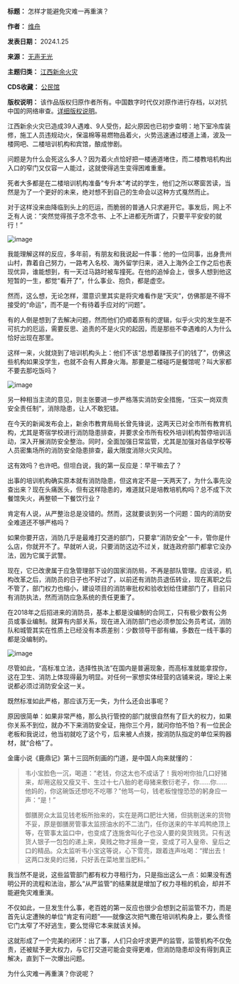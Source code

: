 

**标题：** 怎样才能避免灾难一再重演？  

**作者：** [维舟](https://chinadigitaltimes.net/space/维舟)  

**发表日期：** 2024.1.25  

**来源：** [无声无光](https://web.archive.org/web/https://mp.weixin.qq.com/s/RX9Y4jNgILoQI-X7yzGBQQ)  

**主题归类：** [江西新余火灾](https://chinadigitaltimes.net/space/江西新余火灾)  

**CDS收藏：** [公民馆](https://chinadigitaltimes.net/space/%E5%85%AC%E6%B0%91%E9%A6%86)  

**版权说明：** 该作品版权归原作者所有。中国数字时代仅对原作进行存档，以对抗中国的网络审查。[详细版权说明](https://chinadigitaltimes.net/chinese/copyright)。


江西新余火灾已造成39人遇难、9人受伤，起火原因也已初步查明：地下室冷库装修，施工人员违规动火，保温棉等易燃物品着火，火势迅速通过楼道上涌，波及一楼网吧、二楼培训机构和宾馆，酿成惨剧。


问题是为什么会死这么多人？因为着火点恰好把一楼通道堵住，而二楼教培机构出入口的窄门又仅容一人能过，这就使得逃生变得困难重重。


死者大多都是在二楼培训机构准备“专升本”考试的学生，他们之所以寒窗苦读，当然是为了一个更好的未来，绝对想不到自己的生命会以这种方式戛然而止。


对于这样没来由降临到头上的厄运，而脆弱的普通人只求避开它。事发后，网上不乏有人说：“突然觉得孩子念不念书、上不上进都无所谓了，只要平平安安的就行！”


![image](https://chinadigitaltimes.net/chinese/files/2024/01/post-704509-65b2cccc8811d.)


我能理解这样的反应，多年前，有朋友和我说起一件事：他的一位同事，出身贵州山村，靠着自己努力，一路考入名校、海外留学归来，进入上海外企工作之后也表现优异，谁能想到，有一天过马路时被车撞死。在他的追悼会上，很多人想到他这短暂的一生，都觉“看开了”，什么事业、抱负，都是虚空。


然而，这么想，无论怎样，潜意识里其实是将灾难看作是“天灾”，仿佛那是不得不接受的“命运”，而不是一个有待着手应对的“问题”。


有的人倒是想到了去解决问题，然而他们仍顺着原有的逻辑，似乎火灾的发生是不可抗力的厄运，需要反思、追责的不是火灾的起因，而是那些不幸遇难的人为什么恰好出现在那里。


这样一来，火就烧到了培训机构头上：他们不该“总想着赚孩子们的钱了”，仿佛这些机构如果没学生，也就不会有人葬身火海。那要是二楼碰巧是餐馆呢？叫大家都不要去那吃饭吗？


![image](https://chinadigitaltimes.net/chinese/files/2024/01/post-704509-65b2cccc908a2.)


另一种相当主流的意见，则主张要进一步严格落实消防安全措施，“压实一岗双责安全责任制”，消除隐患，让人不敢犯错。


在今天的新闻发布会上，新余市教育局局长曾先锋说，这两天已对全市所有教育机构，尤其是寄宿学校进行消防隐患排查，并要求全市所有校外培训机构暂停培训活动，深入开展消防安全整治。同时，全面加强日常监管，尤其是加强对各级学校等人员密集场所的消防安全隐患排查，最大限度消除火灾风险。


这有效吗？也许吧。但坦白说，我的第一反应是：早干嘛去了？


出事的培训机构确实原本就有消防隐患，但这肯定不是一天两天了，为什么事先没查出来？现在头痛医头，但有这样隐患的，难道就只是培教培机构吗？总不成下次餐馆失火，再整顿一下餐饮行业？


肯定有人说，从严整治总是没错的。然而，这就要谈到另一个问题：国内的消防安全难道还不够严格吗？


如果你要开店，消防几乎是最难打交道的部门，只要拿“消防安全”一卡，管你是什么店，你就开不了。早就听人说，只要消防这边不过关，就连政府部门都拿它没办法，因为它属于武警。


现在，它已改隶属于应急管理部下设的国家消防局，不再是部队管理。应该说，机构改革之后，消防员的日子也不好过了，以前还有消防员退伍转业，现在离职之后不管了，部门权力也缩小，建设项目的消防审批权和验收划给住建部门了，目前只有消防执法，然而消防应急系统的责任更重了。


在2018年之后招进来的消防员，基本上都是没编制的合同工，只有极少数有公务员或事业编制。就算有内部关系，现在进入消防部门也必须参加公务员考试，消防队和城管其实在性质上已经没有本质差别：少数领导干部有编，多数在一线干事的都是没编制的。


![image](https://chinadigitaltimes.net/chinese/files/2024/01/post-704509-65b2cccc97b66.)


尽管如此，“高标准立法，选择性执法”在国内是普遍现象，而高标准就能拿捏你，这在卫生、消防上体现得最为明显。对任何一家想实体经营的店铺来说，理论上来说都必须过消防安全这一关。


既然标准如此严格，那应该万无一失，为什么还会出事呢？


原因很简单：如果非常严格，那么执行管控的部门就很自然有了巨大的权力，如果你关系不到位，就办不下来消防安全证，拖你三个月，就问你怕不怕？有一位民企老板和我说过，他当初就吃了这个亏，后来被人点拨，按消防队指定的单位采购器材，就“合格”了。


金庸小说《鹿鼎记》第十三回所刻画的门道，是中国人向来就懂的：



> 
> 韦小宝脸色一沉，喝道：“老钱，你这太也不成话了！我吩咐你抬几口好猪来，却用这般又瘦又干、生过十七八胎的老母猪来敷衍老子，你……你……他妈的，你这碗饭还想吃不吃哪？”他骂一句，钱老板惶惶恐恐的躬身应一声：“是！”
> 
> 
> 御膳房众太监见钱老板所抬来的，实在是两口肥壮大猪，但挑剔送来的货物不妥，原是御膳房管事太监捞油水的不二法门，任你送来的牛羊鸡鸭绝顶上等，在管事太监口中，也变成了连施舍叫化子也没人要的臭货贱货。只有送货人银子一包包的递上来，臭贱之物才摇身一变，变成了可入皇帝、皇后之口的精品。众太监听韦小宝这等说，心下雪亮，跟着连声吆喝：“撵出去！这两口发臭的烂猪，只好丢在菜地里当肥料。”
> 
> 
> 


我当然不是说，这些监管部门都有权力寻租行为，只是指出这么一点：如果没有透明公开的流程和法治，那么“从严监管”的结果就是增加了权力寻租的机会，却并不能避免灾难重演。


不仅如此，一旦发生什么事，老百姓的第一反应也很少会想到之前监管不力，而是首先认定遭殃的单位“肯定有问题”——就像这次把气撒在培训机构身上，要么责怪它门太窄了不好逃生，要么觉得它本来就该关掉。


这就形成了一个完美的闭环：出了事，人们只会吁求更严的监管，监管机构不仅免责，还被赋予更大权力，与它打交道可能会变得更难，但消防隐患却没有得到真正解决，直到下一次爆出问题。


为什么灾难一再重演？你说呢？

